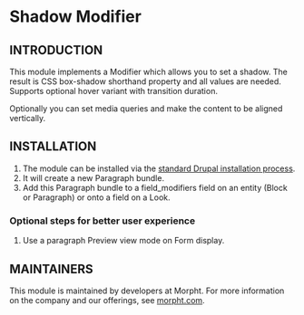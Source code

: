 # Shadow Modifier

## INTRODUCTION
This module implements a Modifier which allows you to set a shadow. The result
is CSS box-shadow shorthand property and all values are needed. Supports
optional hover variant with transition duration.

Optionally you can set media queries and make the content to be aligned
vertically.

## INSTALLATION
1. The module can be installed via the
[standard Drupal installation process](http://drupal.org/node/1897420).
2. It will create a new Paragraph bundle.
3. Add this Paragraph bundle to a field_modifiers field on an entity (Block or
Paragraph) or onto a field on a Look.

### Optional steps for better user experience
1. Use a paragraph Preview view mode on Form display.

## MAINTAINERS
This module is maintained by developers at Morpht. For more information on
the company and our offerings, see [morpht.com](https://morpht.com).
